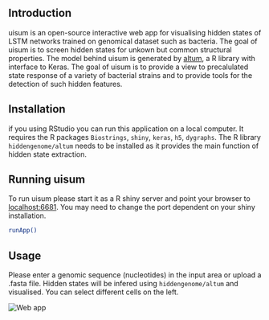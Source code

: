 ## Introduction

uisum is an open-source interactive web app for visualising hidden states of LSTM networks trained on genomical dataset such as bacteria. The goal of uisum is to screen hidden states for unkown but common structural properties. The model behind uisum is generated by [altum](https://github.com/hiddengenome/altum), a R library with interface to Keras. The goal of uisum is to provide a view to precalulated state response of a variety of bacterial strains and to provide tools for the detection of such hidden features.

## Installation

if you using RStudio you can run this application on a local computer. It requires the R packages `Biostrings`, `shiny`, `keras`, `h5`, `dygraphs`. The R library `hiddengenome/altum` needs to be installed as it provides the main function of hidden state extraction. 


## Running uisum

To run uisum please start it as a R shiny server and point your browser to  [localhost:6681](http://http://localhost:6681). You may need to change the port dependent on your shiny installation. 

```bash
runApp()
```

## Usage

Please enter a genomic sequence (nucleotides) in the input area or upload a .fasta file. Hidden states will be infered using `hiddengenome/altum` and visualised. You can select different cells on the left. 

![Web app](scr/images/figure.png)

